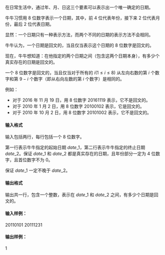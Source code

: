 ﻿在日常生活中，通过年、月、日这三个要素可以表示出一个唯一确定的日期。

牛牛习惯用 $8$ 位数字表示一个日期，其中，前 $4$ 位代表年份，接下来 $2$ 位代表月份，最后 $2$ 位代表日期。

显然：一个日期只有一种表示方法，而两个不同的日期的表示方法不会相同。

牛牛认为，一个日期是回文的，当且仅当表示这个日期的 $8$ 位数字是回文的。

现在，牛牛想知道：在他指定的两个日期之间（包含这两个日期本身），有多少个真实存在的日期是回文的。

一个 $8$ 位数字是回文的，当且仅当对于所有的 $i$($1≤i≤8$) 从左向右数的第 $i$ 个数字和第 $9−i$ 个数字（即从右向左数的第 $i$ 个数字）是相同的。

例如：

*   对于 $2016$ 年 $11$ 月 $19$ 日，用 $8$ 位数字 $20161119$ 表示，它不是回文的。
*   对于 $2010$ 年 $1$ 月 $2$ 日，用 $8$ 位数字 $20100102$ 表示，它是回文的。
*   对于 $2010$ 年 $10$ 月 $2$ 日，用 $8$ 位数字 $20101002$ 表示，它不是回文的。

#### 输入格式

输入包括两行，每行包括一个 $8$ 位数字。

第一行表示牛牛指定的起始日期 $date\_1$，第二行表示牛牛指定的终止日期 $date\_2$。保证 $date\_1$ 和 $date\_2$ 都是真实存在的日期，且年份部分一定为 $4$ 位数字，且首位数字不为 $0$。

保证 $date\_1$ 一定不晚于 $date\_2$。

#### 输出格式

输出共一行，包含一个整数，表示在 $date\_1$ 和 $date\_2$ 之间，有多少个日期是回文的。

#### 输入样例：

20110101
20111231

#### 输出样例：

1